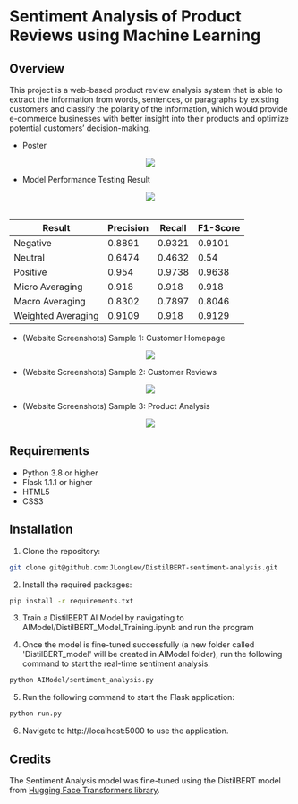 # Sentiment Analysis of Product Reviews using Machine Learning

## Overview
This project is a web-based product review analysis system that is able to extract the information from words, sentences, or paragraphs by existing customers and classify the polarity of the information, which would provide e-commerce businesses with better insight into their products and optimize potential customers’ decision-making.<br />
* Poster
<div align="center">
<img src="https://user-images.githubusercontent.com/92619008/228438310-b58e1e7d-fa9c-4151-b047-44c0d8f3762d.png">
</div>



* Model Performance Testing Result
<div align="center">
<img src="https://user-images.githubusercontent.com/92619008/228439113-00e98918-89a8-4c80-98a2-5cb0df529cdc.png">
</div>

<br />

<div align="center">

Result | Precision | Recall | F1-Score
--- | --- | --- | --- 
Negative | 0.8891 | 0.9321 | 0.9101
Neutral | 0.6474 | 0.4632 | 0.54
Positive	| 0.954 |	0.9738	| 0.9638
Micro Averaging	| 0.918	| 0.918	| 0.918
Macro Averaging	| 0.8302 |	0.7897 |	0.8046
Weighted Averaging |	0.9109	| 0.918	| 0.9129

</div>


* (Website Screenshots) Sample 1: Customer Homepage
<div align="center">
<img src="https://user-images.githubusercontent.com/92619008/228441053-a8013c0b-e7c5-4b26-a0f7-38666067c614.png">
</div>



* (Website Screenshots) Sample 2: Customer Reviews
<div align="center">
<img src="https://user-images.githubusercontent.com/92619008/228441101-8be97537-9c34-4594-bb2e-d7309b2eae25.png">
</div>



* (Website Screenshots) Sample 3: Product Analysis
<div align="center">
<img src="https://user-images.githubusercontent.com/92619008/228441107-fefd1598-6900-49b1-ba55-2df18aaacdc7.png">
</div>



## Requirements
- Python 3.8 or higher
- Flask 1.1.1 or higher
- HTML5
- CSS3

## Installation

1. Clone the repository:
```bash
git clone git@github.com:JLongLew/DistilBERT-sentiment-analysis.git
```

2. Install the required packages:
```bash
pip install -r requirements.txt
```

3. Train a DistilBERT AI Model by navigating to AIModel/DistilBERT_Model_Training.ipynb and run the program

4. Once the model is fine-tuned successfully (a new folder called 'DistilBERT_model' will be created in AIModel folder), run the following command to start the real-time sentiment analysis:
```bash
python AIModel/sentiment_analysis.py
```

5. Run the following command to start the Flask application:
```bash
python run.py
```

6. Navigate to http://localhost:5000 to use the application.

## Credits
The Sentiment Analysis model was fine-tuned using the DistilBERT model from [Hugging Face Transformers library](https://github.com/huggingface/transformers).
